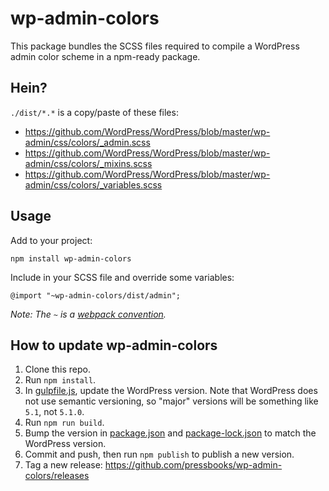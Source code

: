 # wp-admin-colors

This package bundles the SCSS files required to compile a WordPress admin color scheme in a npm-ready package.

## Hein? 

`./dist/*.*` is a copy/paste of these files:

+ https://github.com/WordPress/WordPress/blob/master/wp-admin/css/colors/_admin.scss
+ https://github.com/WordPress/WordPress/blob/master/wp-admin/css/colors/_mixins.scss
+ https://github.com/WordPress/WordPress/blob/master/wp-admin/css/colors/_variables.scss

## Usage

Add to your project:

```
npm install wp-admin-colors
```

Include in your SCSS file and override some variables:

```
@import "~wp-admin-colors/dist/admin";
```

_Note: The `~` is a [webpack convention](https://github.com/webpack-contrib/sass-loader#resolving-import-at-rules)._

## How to update wp-admin-colors

1. Clone this repo.
2. Run `npm install`.
3. In [gulpfile.js](https://github.com/pressbooks/wp-admin-colors/blob/master/gulpfile.js#L5), update the WordPress version. Note that WordPress does not use semantic versioning, so "major" versions will be something like `5.1`, not `5.1.0`.
4. Run `npm run build`.
5. Bump the version in [package.json](https://github.com/pressbooks/wp-admin-colors/blob/master/package.json#L3) and [package-lock.json](https://github.com/pressbooks/wp-admin-colors/blob/master/package-lock.json#L3) to match the WordPress version.
6. Commit and push, then run `npm publish` to publish a new version.
7. Tag a new release: https://github.com/pressbooks/wp-admin-colors/releases
